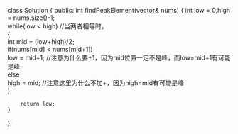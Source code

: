 class Solution {
public:
    int findPeakElement(vector<int>& nums) {
     int low = 0,high = nums.size()-1;    
        while(low < high)  //当两者相等时，  
        {    
            int mid = (low+high)/2;       
            if(nums[mid] < nums[mid+1])    
                low = mid+1;  //注意为什么要+1，因为mid位置一定不是峰，而low=mid+1有可能是峰  
            else   
                high = mid;      //注意这里为什么不加+，因为high=mid有可能是峰  
        }    
            
        return low;   
    }  
};  
